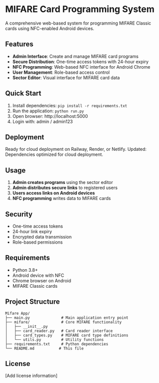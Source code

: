 # MIFARE Card Programming System

A comprehensive web-based system for programming MIFARE Classic cards using NFC-enabled Android devices.

## Features

- **Admin Interface**: Create and manage MIFARE card programs
- **Secure Distribution**: One-time access tokens with 24-hour expiry
- **NFC Programming**: Web-based NFC interface for Android Chrome
- **User Management**: Role-based access control
- **Sector Editor**: Visual interface for MIFARE card data

## Quick Start

1. Install dependencies: `pip install -r requirements.txt`
2. Run the application: `python run.py`
3. Open browser: http://localhost:5000
4. Login with: admin / admin123

## Deployment

Ready for cloud deployment on Railway, Render, or Netlify.
Updated: Dependencies optimized for cloud deployment.

## Usage

1. **Admin creates programs** using the sector editor
2. **Admin distributes secure links** to registered users
3. **Users access links on Android devices**
4. **NFC programming** writes data to MIFARE cards

## Security

- One-time access tokens
- 24-hour link expiry
- Encrypted data transmission
- Role-based permissions

## Requirements

- Python 3.8+
- Android device with NFC
- Chrome browser on Android
- MIFARE Classic cards

## Project Structure

```
Mifare App/
├── main.py              # Main application entry point
├── mifare/              # Core MIFARE functionality
│   ├── __init__.py
│   ├── card_reader.py   # Card reader interface
│   ├── card_types.py    # MIFARE card type definitions
│   └── utils.py         # Utility functions
├── requirements.txt     # Python dependencies
└── README.md           # This file
```

## License

[Add license information]
